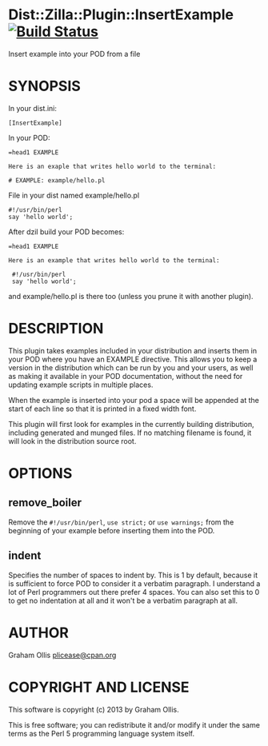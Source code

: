 # Dist::Zilla::Plugin::InsertExample [![Build Status](https://secure.travis-ci.org/plicease/Dist-Zilla-Plugin-InsertExample.png)](http://travis-ci.org/plicease/Dist-Zilla-Plugin-InsertExample)

Insert example into your POD from a file

# SYNOPSIS

In your dist.ini:

    [InsertExample]

In your POD:

    =head1 EXAMPLE
    
    Here is an exaple that writes hello world to the terminal:
    
    # EXAMPLE: example/hello.pl

File in your dist named example/hello.pl

    #!/usr/bin/perl
    say 'hello world';

After dzil build your POD becomes:

    =head1 EXAMPLE
    
    Here is an example that writes hello world to the terminal:
    
     #!/usr/bin/perl
     say 'hello world';

and example/hello.pl is there too (unless you prune it with another
plugin).

# DESCRIPTION

This plugin takes examples included in your distribution and
inserts them in your POD where you have an EXAMPLE directive.
This allows you to keep a version in the distribution which
can be run by you and your users, as well as making it
available in your POD documentation, without the need for 
updating example scripts in multiple places.

When the example is inserted into your pod a space will be appended
at the start of each line so that it is printed in a fixed width
font.

This plugin will first look for examples in the currently
building distribution, including generated and munged files.
If no matching filename is found, it will look in the distribution
source root.

# OPTIONS

## remove\_boiler

Remove the `#!/usr/bin/perl`, `use strict;` or `use warnings;` from
the beginning of your example before inserting them into the POD.

## indent

Specifies the number of spaces to indent by.  This is 1 by default,
because it is sufficient to force POD to consider it a verbatim
paragraph.  I understand a lot of Perl programmers out there prefer
4 spaces.  You can also set this to 0 to get no indentation at all
and it won't be a verbatim paragraph at all.

# AUTHOR

Graham Ollis <plicease@cpan.org>

# COPYRIGHT AND LICENSE

This software is copyright (c) 2013 by Graham Ollis.

This is free software; you can redistribute it and/or modify it under
the same terms as the Perl 5 programming language system itself.
